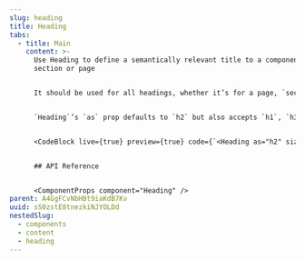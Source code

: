 ```yaml
---
slug: heading
title: Heading
tabs:
  - title: Main
    content: >-
      Use Heading to define a semantically relevant title to a component,
      section or page


      It should be used for all headings, whether it’s for a page, `section`, card, etc.


      `Heading`’s `as` prop defaults to `h2` but also accepts `h1`, `h3`, `h4`, `h5`, `h6`. Follow [semantic HTML guidelines](https://webaim.org/techniques/semanticstructure/) when deciding which element to use. Also note that the size of a heading is controlled separately to which element is used.


      <CodeBlock live={true} preview={true} code={`<Heading as="h2" size="xs">This is a heading</Heading>`} language={"tsx"} />


      ## API Reference


      <ComponentProps component="Heading" />
parent: A4GgFCvNbHBt9iaKdB7Kv
uuid: sS0zstE8tnezkiNJYOLDd
nestedSlug:
  - components
  - content
  - heading
---
```

